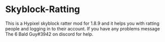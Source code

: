 # Skyblock-Ratting
This is a Hypixel skyblock ratter mod for 1.8.9 and it helps you with ratting people and logging in to their account. If you have any problems message The 6 Bald Guy#3942 on discord for help.
